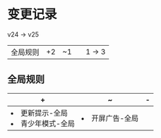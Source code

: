 # 变更记录

v24 -> v25

||||||
|-|:-:|:-:|:-:|:-:|
|全局规则|+2|~1||1 -> 3|

## 全局规则

|+|~|-|
|-|-|-|
|<li>更新提示-全局<li>青少年模式-全局|<li>开屏广告-全局||
